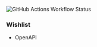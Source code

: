 ![GitHub Actions Workflow Status](https://img.shields.io/github/actions/workflow/status/tomkcey/koa-template/ci.yml?branch=master)

### Wishlist

-   OpenAPI
